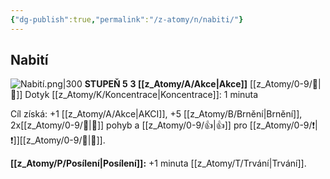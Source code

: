 ```yaml
---
{"dg-publish":true,"permalink":"/z-atomy/n/nabiti/"}
---
```


## Nabití
![Nabití.png|300](/img/user/z_img/Nabit%C3%AD.png)
**STUPEŇ 5**
**3 [[z_Atomy/A/Akce\|Akce]]**
[[z_Atomy/0-9/🫱\|🫱]] Dotyk
[[z_Atomy/K/Koncentrace\|Koncentrace]]: 1 minuta

Cíl získá: +1 [[z_Atomy/A/Akce\|AKCI]], +5 [[z_Atomy/B/Brnění\|Brnění]], 2x[[z_Atomy/0-9/🏃\|🏃]] pohyb a [[z_Atomy/0-9/👍\|👍]] pro [[z_Atomy/0-9/❗\|❗]][[z_Atomy/0-9/🎯\|🎯]].

**[[z_Atomy/P/Posílení\|Posílení]]:** +1 minuta [[z_Atomy/T/Trvání\|Trvání]].